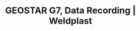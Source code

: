 ---
Filename: "geostar-g7-data-recording"
Link: "file:/Users/vinayakpatel/Downloads/www.weldplast.cz/geostar-g7-data-recording"
product_name: "GEOSTAR G7, Data Recording230 V / 2800 W"
product_id: "Obj. číslo:155.152"
title: "GEOSTAR G7, Data Recording | Weldplast"
product_desc: "Svařovací poloautomaty GEOSTAR G5 a G7 pro svařování izolačních membrán vynikají robustním hliníkovým rámem s nastavitelnou výškou podvozku. GEOSTAR se pyšní také digitálním displejem se všemi důležitými svařovacími parametry: teplota, rychlost, tlak a elektrické napětí. Dokonale funkční design umožnuje snadnou údržbu a čištění přístroje – svařovací klín je možné vyjmout nebo vyměnit za méně než jednu minutu. Díky ergonomickému držadlu je možné přístroj nastavit do několika pracovních pozic. GEOSTAR je dostupný ve dvou provedeních – standardní GEOSTAR G5 a rozšířené provedení GEOSTAR G7.Rychlost 12 m/min.Hmotnost 16.4 kg (G5), 17.7 kg (G7) 20-50% nižší hmotnost než u srovnatelných přístrojůVysoký topný výkonDigitální zobrazení svařovacího tlakuVýměna klínu za méně než jednu minutuIntegrovaný displej pro zobrazení napětíNastavitelná výška podvozku"
product_specs: "Značka konformity, Třída ochrany I, NapětíV~230, PříkonW2800, FrekvenceHz50 / 60, Max. teplota°C420, Rychlostm/min0,8 - 12, Svařovací tlakN1500, Rozměry (D x Š x V)mm482 x 278 x 269, Hmotnostkg17,7"
product_downloads: "GEOSTAR - manuál CZ stáhnout , GEOSTAR - produktový list stáhnout , GEOSTAR - LQS (záznam svařovacích dat) - manuál CZ stáhnout"
href: "https://www.weldplast.cz/files/geostar-g5-g7-manual-cz.pdf, https://www.weldplast.cz/files/geostar-g5-g7-manual-cz.pdf, https://www.weldplast.cz/files/geostar-letak-web.pdf, https://www.weldplast.cz/files/geostar-letak-web.pdf, https://www.weldplast.cz/files/1031-geostar-lqs-manual-cz.pdf, https://www.weldplast.cz/files/1031-geostar-lqs-manual-cz.pdf"
p_desc_2: "Svařovací poloautomaty GEOSTAR G5 a G7 pro svařování izolačních membrán vynikají robustním hliníkovým rámem s nastavitelnou výškou podvozku. GEOSTAR se pyšní také digitálním displejem se všemi důležitými svařovacími parametry: teplota, rychlost, tlak a elektrické napětí. Dokonale funkční design umožnuje snadnou údržbu a čištění přístroje – svařovací klín je možné vyjmout nebo vyměnit za méně než jednu minutu. Díky ergonomickému držadlu je možné přístroj nastavit do několika pracovních pozic. GEOSTAR je dostupný ve dvou provedeních – standardní GEOSTAR G5 a rozšířené provedení GEOSTAR G7.Rychlost 12 m/min.Hmotnost 16.4 kg (G5), 17.7 kg (G7) 20-50% nižší hmotnost než u srovnatelných přístrojůVysoký topný výkonDigitální zobrazení svařovacího tlakuVýměna klínu za méně než jednu minutuIntegrovaný displej pro zobrazení napětíNastavitelná výška podvozku"
accessories: "GEOSTAR G5230 V / 2800 W"
similar_products: ""
---